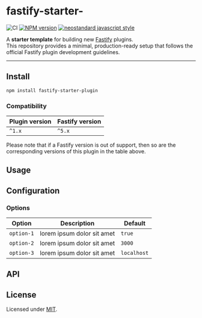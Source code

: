 # fastify-starter-

![CI](https://github.com/YOUR_USERNAME/fastify-starter-plugin/workflows/CI/badge.svg)
[![NPM version](https://img.shields.io/npm/v/fastify-starter-plugin.svg?style=flat)](https://www.npmjs.com/package/fastify-starter-plugin)
[![neostandard javascript style](https://img.shields.io/badge/code_style-neostandard-brightgreen?style=flat)](https://github.com/neostandard/neostandard)

A **starter template** for building new [Fastify](https://www.fastify.io/) plugins.  
This repository provides a minimal, production-ready setup that follows the official Fastify plugin development guidelines.

---

## Install

```bash
npm install fastify-starter-plugin
```

### Compatibility

| Plugin version | Fastify version |
| -------------- | --------------- |
| `^1.x`         | `^5.x`          |

Please note that if a Fastify version is out of support, then so are the corresponding versions of this plugin
in the table above.

## Usage

## Configuration

### Options

| Option     | Description                | Default     |
| ---------- | -------------------------- | ----------- |
| `option-1` | lorem ipsum dolor sit amet | `true`      |
| `option-2` | lorem ipsum dolor sit amet | `3000`      |
| `option-3` | lorem ipsum dolor sit amet | `localhost` |

## API

## License

Licensed under [MIT](./LICENSE).
